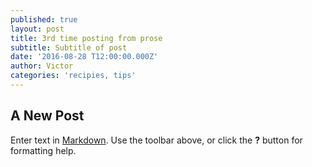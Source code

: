 ```yaml
---
published: true
layout: post
title: 3rd time posting from prose
subtitle: Subtitle of post
date: '2016-08-28 T12:00:00.000Z'
author: Victor
categories: 'recipies, tips'
---
```

## A New Post

Enter text in [Markdown](http://daringfireball.net/projects/markdown/). Use the toolbar above, or click the **?** button for formatting help.
